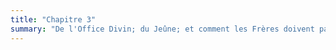```yaml
---
title: "Chapitre 3"
summary: "De l'Office Divin; du Jeûne; et comment les Frères doivent paraître dans le monde."
---
```


